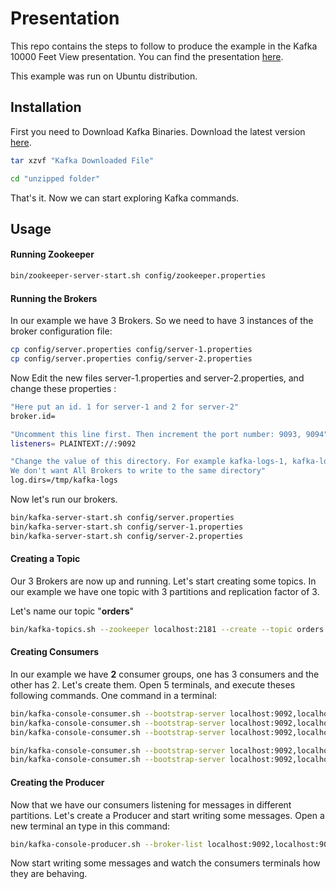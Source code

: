 # Presentation

This repo contains the steps to follow to produce the example in the Kafka 10000 Feet View presentation. You can find the presentation [here](https://www.slideshare.net/younessx01/kafka-10000-feet-view-122685158).

This example was run on Ubuntu distribution. 

## Installation

First you need to Download Kafka Binaries. Download the latest version [here](https://kafka.apache.org/downloads).

```bash
tar xzvf "Kafka Downloaded File"

cd "unzipped folder"
```

That's it. Now we can start exploring Kafka commands.

## Usage

#### Running Zookeeper
```bash
bin/zookeeper-server-start.sh config/zookeeper.properties

```

#### Running the Brokers
In our example we have 3 Brokers. So we need to have 3 instances of the broker configuration file:

```bash
cp config/server.properties config/server-1.properties
cp config/server.properties config/server-2.properties
```

Now Edit the new files server-1.properties and server-2.properties, and change these properties :

```bash
"Here put an id. 1 for server-1 and 2 for server-2"
broker.id= 

"Uncomment this line first. Then increment the port number: 9093, 9094" 
listeners= PLAINTEXT://:9092 

"Change the value of this directory. For example kafka-logs-1, kafka-logs-2. 
We don't want All Brokers to write to the same directory"
log.dirs=/tmp/kafka-logs

```

Now let's run our brokers.

```bash
bin/kafka-server-start.sh config/server.properties
bin/kafka-server-start.sh config/server-1.properties
bin/kafka-server-start.sh config/server-2.properties
```

#### Creating a Topic
Our 3 Brokers are now up and running. Let's start creating some topics. In our example we have one topic with 3 partitions and replication factor of 3.

Let's name our topic "**orders**"
```bash
bin/kafka-topics.sh --zookeeper localhost:2181 --create --topic orders --partitions 3 --replication-factor 3
```

#### Creating Consumers

In our example we have **2** consumer groups, one has 3 consumers and the other has 2. Let's create them. 
Open 5 terminals, and execute theses following commands. One command in a terminal: 

```bash
bin/kafka-console-consumer.sh --bootstrap-server localhost:9092,localhost:9093,localhost:9094  --topic orders --group group-1
bin/kafka-console-consumer.sh --bootstrap-server localhost:9092,localhost:9093,localhost:9094  --topic orders --group group-1
bin/kafka-console-consumer.sh --bootstrap-server localhost:9092,localhost:9093,localhost:9094  --topic orders --group group-1

bin/kafka-console-consumer.sh --bootstrap-server localhost:9092,localhost:9093,localhost:9094  --topic orders --group group-2
bin/kafka-console-consumer.sh --bootstrap-server localhost:9092,localhost:9093,localhost:9094  --topic orders --group group-2
```

#### Creating the Producer
Now that we have our consumers listening for messages in different partitions. Let's create a Producer and start writing some messages. Open a new terminal an type in this command:

```bash
bin/kafka-console-producer.sh --broker-list localhost:9092,localhost:9093,localhost:9094 --topic orders
```

Now start writing some messages and watch the consumers terminals how they are behaving.
